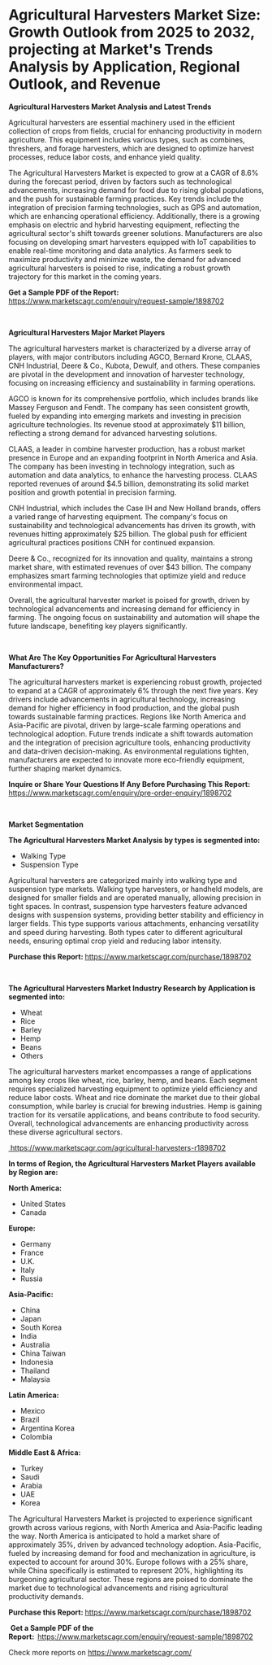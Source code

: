 <p><h1>Agricultural Harvesters Market Size: Growth Outlook from 2025 to 2032, projecting at Market's Trends Analysis by Application, Regional Outlook, and Revenue</h1></p><p><strong>Agricultural Harvesters Market Analysis and Latest Trends</strong></p>
<p><p>Agricultural harvesters are essential machinery used in the efficient collection of crops from fields, crucial for enhancing productivity in modern agriculture. This equipment includes various types, such as combines, threshers, and forage harvesters, which are designed to optimize harvest processes, reduce labor costs, and enhance yield quality. </p><p>The Agricultural Harvesters Market is expected to grow at a CAGR of 8.6% during the forecast period, driven by factors such as technological advancements, increasing demand for food due to rising global populations, and the push for sustainable farming practices. Key trends include the integration of precision farming technologies, such as GPS and automation, which are enhancing operational efficiency. Additionally, there is a growing emphasis on electric and hybrid harvesting equipment, reflecting the agricultural sector's shift towards greener solutions. Manufacturers are also focusing on developing smart harvesters equipped with IoT capabilities to enable real-time monitoring and data analytics. As farmers seek to maximize productivity and minimize waste, the demand for advanced agricultural harvesters is poised to rise, indicating a robust growth trajectory for this market in the coming years.</p></p>
<p><strong>Get a Sample PDF of the Report:&nbsp;</strong> <a href="https://www.marketscagr.com/enquiry/request-sample/1898702?utm_campaign=3019&utm_medium=2&utm_source=Github&utm_content=ia&utm_term=08042025&utm_id=agricultural-harvesters">https://www.marketscagr.com/enquiry/request-sample/1898702</a></p>
<p>&nbsp;</p>
<p><strong>Agricultural Harvesters Major Market Players</strong></p>
<p><p>The agricultural harvesters market is characterized by a diverse array of players, with major contributors including AGCO, Bernard Krone, CLAAS, CNH Industrial, Deere & Co., Kubota, Dewulf, and others. These companies are pivotal in the development and innovation of harvester technology, focusing on increasing efficiency and sustainability in farming operations.</p><p>AGCO is known for its comprehensive portfolio, which includes brands like Massey Ferguson and Fendt. The company has seen consistent growth, fueled by expanding into emerging markets and investing in precision agriculture technologies. Its revenue stood at approximately $11 billion, reflecting a strong demand for advanced harvesting solutions.</p><p>CLAAS, a leader in combine harvester production, has a robust market presence in Europe and an expanding footprint in North America and Asia. The company has been investing in technology integration, such as automation and data analytics, to enhance the harvesting process. CLAAS reported revenues of around $4.5 billion, demonstrating its solid market position and growth potential in precision farming.</p><p>CNH Industrial, which includes the Case IH and New Holland brands, offers a varied range of harvesting equipment. The company's focus on sustainability and technological advancements has driven its growth, with revenues hitting approximately $25 billion. The global push for efficient agricultural practices positions CNH for continued expansion.</p><p>Deere & Co., recognized for its innovation and quality, maintains a strong market share, with estimated revenues of over $43 billion. The company emphasizes smart farming technologies that optimize yield and reduce environmental impact.</p><p>Overall, the agricultural harvester market is poised for growth, driven by technological advancements and increasing demand for efficiency in farming. The ongoing focus on sustainability and automation will shape the future landscape, benefiting key players significantly.</p></p>
<p>&nbsp;</p>
<p><strong>What Are The Key Opportunities For Agricultural Harvesters Manufacturers?</strong></p>
<p><p>The agricultural harvesters market is experiencing robust growth, projected to expand at a CAGR of approximately 6% through the next five years. Key drivers include advancements in agricultural technology, increasing demand for higher efficiency in food production, and the global push towards sustainable farming practices. Regions like North America and Asia-Pacific are pivotal, driven by large-scale farming operations and technological adoption. Future trends indicate a shift towards automation and the integration of precision agriculture tools, enhancing productivity and data-driven decision-making. As environmental regulations tighten, manufacturers are expected to innovate more eco-friendly equipment, further shaping market dynamics.</p></p>
<p><strong>Inquire or Share Your Questions If Any Before Purchasing This Report:</strong> <a href="https://www.marketscagr.com/enquiry/pre-order-enquiry/1898702?utm_campaign=3019&utm_medium=2&utm_source=Github&utm_content=ia&utm_term=08042025&utm_id=agricultural-harvesters">https://www.marketscagr.com/enquiry/pre-order-enquiry/1898702</a></p>
<p>&nbsp;</p>
<p><strong>Market Segmentation</strong></p>
<p><strong>The Agricultural Harvesters Market Analysis by types is segmented into:</strong></p>
<p><ul><li>Walking Type</li><li>Suspension Type</li></ul></p>
<p><p>Agricultural harvesters are categorized mainly into walking type and suspension type markets. Walking type harvesters, or handheld models, are designed for smaller fields and are operated manually, allowing precision in tight spaces. In contrast, suspension type harvesters feature advanced designs with suspension systems, providing better stability and efficiency in larger fields. This type supports various attachments, enhancing versatility and speed during harvesting. Both types cater to different agricultural needs, ensuring optimal crop yield and reducing labor intensity.</p></p>
<p><strong>Purchase this Report:&nbsp;</strong><a href="https://www.marketscagr.com/purchase/1898702?utm_campaign=3019&utm_medium=2&utm_source=Github&utm_content=ia&utm_term=08042025&utm_id=agricultural-harvesters">https://www.marketscagr.com/purchase/1898702</a></p>
<p>&nbsp;</p>
<p><strong>The Agricultural Harvesters Market Industry Research by Application is segmented into:</strong></p>
<p><ul><li>Wheat</li><li>Rice</li><li>Barley</li><li>Hemp</li><li>Beans</li><li>Others</li></ul></p>
<p><p>The agricultural harvesters market encompasses a range of applications among key crops like wheat, rice, barley, hemp, and beans. Each segment requires specialized harvesting equipment to optimize yield efficiency and reduce labor costs. Wheat and rice dominate the market due to their global consumption, while barley is crucial for brewing industries. Hemp is gaining traction for its versatile applications, and beans contribute to food security. Overall, technological advancements are enhancing productivity across these diverse agricultural sectors.</p></p>
<p><a href="https://www.marketscagr.com/agricultural-harvesters-r1898702?utm_campaign=3019&utm_medium=2&utm_source=Github&utm_content=ia&utm_term=08042025&utm_id=agricultural-harvesters">&nbsp;https://www.marketscagr.com/agricultural-harvesters-r1898702</a></p>
<p><strong>In terms of Region, the Agricultural Harvesters Market Players available by Region are:</strong></p>
<p>
    <p> <strong> North America: </strong>
        <ul>
            <li>United States</li>
            <li>Canada</li>
        </ul>
        </p> 
    <p> <strong> Europe: </strong>
        <ul>
            <li>Germany</li>
            <li>France</li>
            <li>U.K.</li>
            <li>Italy</li>
            <li>Russia</li>
        </ul>
        </p> 
    <p> <strong> Asia-Pacific: </strong>
        <ul>
            <li>China</li>
            <li>Japan</li>
            <li>South Korea</li>
            <li>India</li>
            <li>Australia</li>
            <li>China Taiwan</li>
            <li>Indonesia</li>
            <li>Thailand</li>
            <li>Malaysia</li>
        </ul>
        </p> 
    <p> <strong> Latin America: </strong>
        <ul>
            <li>Mexico</li>
            <li>Brazil</li>
            <li>Argentina Korea</li>
            <li>Colombia</li>
        </ul>
        </p> 
    <p> <strong> Middle East & Africa: </strong>
        <ul>
            <li>Turkey</li>
            <li>Saudi</li>
            <li>Arabia</li>
            <li>UAE</li>
            <li>Korea</li>
        </ul>
    </p>
    </p>
<p><p>The Agricultural Harvesters Market is projected to experience significant growth across various regions, with North America and Asia-Pacific leading the way. North America is anticipated to hold a market share of approximately 35%, driven by advanced technology adoption. Asia-Pacific, fueled by increasing demand for food and mechanization in agriculture, is expected to account for around 30%. Europe follows with a 25% share, while China specifically is estimated to represent 20%, highlighting its burgeoning agricultural sector. These regions are poised to dominate the market due to technological advancements and rising agricultural productivity demands.</p></p>
<p><strong>Purchase this Report: </strong><a href="https://www.marketscagr.com/purchase/1898702?utm_campaign=3019&utm_medium=2&utm_source=Github&utm_content=ia&utm_term=08042025&utm_id=agricultural-harvesters">https://www.marketscagr.com/purchase/1898702</a></p>
<p>&nbsp;<strong>Get a Sample PDF of the Report:&nbsp;&nbsp;</strong><a href="https://www.marketscagr.com/enquiry/request-sample/1898702?utm_campaign=3019&utm_medium=2&utm_source=Github&utm_content=ia&utm_term=08042025&utm_id=agricultural-harvesters">https://www.marketscagr.com/enquiry/request-sample/1898702</a></p>
<p><strong></strong></p>
<p>Check more reports on <a href="https://www.marketscagr.com/?utm_campaign=3019&utm_medium=2&utm_source=Github&utm_content=ia&utm_term=08042025&utm_id=agricultural-harvesters">https://www.marketscagr.com/</a></p>
